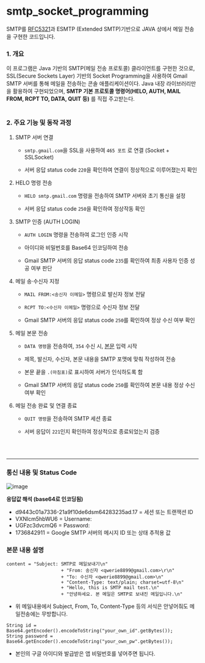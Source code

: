 # smtp_socket_programming
SMTP를 [RFC5321](https://www.rfc-editor.org/rfc/rfc5321.html)과 ESMTP (Extended SMTP)기반으로 JAVA 상에서 메일 전송을 구현한 코드입니다.
<br>

### 1. 개요
이 프로그램은 Java 기반의 SMTP(메일 전송 프로토콜) 클라이언트를 구현한 것으로, SSL(Secure Sockets Layer) 기반의 Socket Programming을 사용하여 Gmail SMTP 서버를 통해 메일을 전송하는 콘솔 애플리케이션이다. Java 내장 라이브러리만을 활용하여 구현되었으며, **SMTP 기본 프로토콜 명령어(HELO, AUTH, MAIL FROM, RCPT TO, DATA, QUIT 등)** 를 직접 주고받는다.
<br><br>

### 2. 주요 기능 및 동작 과정


1. SMTP 서버 연결

   - `smtp.gmail.com`을 SSL을 사용하여 `465 포트` 로 연결 (Socket + SSLSocket)

   - 서버 응답 status code `220`을 확인하여 연결이 정상적으로 이루어졌는지 확인


2. HELO 명령 전송
   

   - `HELO smtp.gmail.com` 명령을 전송하여 SMTP 서버와 초기 통신을 설정

   - 서버 응답 status code `250`을 확인하여 정상작동 확인

3. SMTP 인증 (AUTH LOGIN)
   
   - `AUTH LOGIN` 명령을 전송하여 로그인 인증 시작

   - 아이디와 비밀번호를 Base64 인코딩하여 전송

   - Gmail SMTP 서버의 응답 status code `235`를 확인하여 최종 사용자 인증 성공 여부 판단
   
4. 메일 송·수신자 지정
   
   - `MAIL FROM:<송신자 이메일>` 명령으로 발신자 정보 전달

   - `RCPT TO:<수신자 이메일>` 명령으로 수신자 정보 전달
  
   - Gmail SMTP 서버의 응답 status code `250`를 확인하여 정상 수신 여부 확인
   
5. 메일 본문 전송
   
   - `DATA 명령`을 전송하여, `354` 수신 시, [본문](#본문-내용-설명) 입력 시작

   - 제목, 발신자, 수신자, 본문 내용을 SMTP 포맷에 맞춰 작성하여 전송

   - 본문 끝을 `.(마침표)`로 표시하여 서버가 인식하도록 함

   - Gmail SMTP 서버의 응답 status code `250`를 확인하여 본문 내용 정상 수신 여부 확인
   
6. 메일 전송 완료 및 연결 종료
   
   - `QUIT 명령`을 전송하여 SMTP 세션 종료

   - 서버 응답이 `221`인지 확인하여 정상적으로 종료되었는지 검증


<br><br><hr>


### 통신 내용 및 Status Code
![image](https://github.com/user-attachments/assets/b9a1436e-7565-4632-bd6a-6a43b1cb2005)

**응답값 해석 (base64로 인코딩됨)**
- d9443c01a7336-21a9f10de6dsm64283235ad.17 = 세션 또는 트랜잭션 ID
- VXNlcm5hbWU6 = Username:
- UGFzc3dvcmQ6 = Password:
- 1736842911 = Google SMTP 서버의 메시지 ID 또는 상태 추적용 값


### 본문 내용 설명
```
content = "Subject: SMTP로 메일보내기\n"
                    + "From: 송신자 <qwerie8899@gmail.com>\r\n"
                    + "To: 수신자 <qwerie8899@gmail.com>\n"
                    + "Content-Type: text/plain; charset=utf-8\n"
                    + "Hello, this is SMTP mail test.\n"
                    + "안녕하세요. 본 메일은 SMTP로 보내진 메일입니다.\n"
```
- 위 메일내용에서 Subject, From, To, Content-Type 등의 서식은 안넣어줘도 메일전송에는 무방합니다.

```
String id = Base64.getEncoder().encodeToString("your_own_id".getBytes());
String password = Base64.getEncoder().encodeToString("your_own_pw".getBytes()); 
```
- 본인의 구글 아이디와 발급받은 앱 비밀번호를 넣어주면 됩니다.
